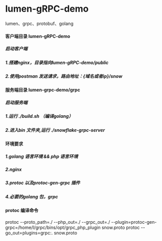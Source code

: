 # lumen-gRPC-demo
lumen、grpc、protobuf、golang 

#### 客户端目录 lumen-gRPC-demo

##### 启动客户端
##### 1.搭建nginx，目录指向lumen-gRPC-demo/public
##### 2.使用postman 发送请求，路由地址：{域名或者ip}/snow

#### 服务端目录 lumen-grpc-demo/grpc

##### 启动服务端  
##### 1.运行 ./build.sh （编译golang）   
##### 2.进入bin 文件夹,运行  ./snowflake-grpc-server 

#### 环境要求
##### 1.golang 语言环境  && php 语言环境
##### 2.nginx 
##### 3.protoc 以及protoc-gen-grpc 插件
##### 4.必要的golang 包，grpc 

#### protoc 编译命令
protoc --proto_path=./ --php_out=./ --grpc_out=./ --plugin=protoc-gen-grpc=/home/l/grpc/bins/opt/grpc_php_plugin snow.proto
protoc --go_out=plugins=grpc:. snow.proto

